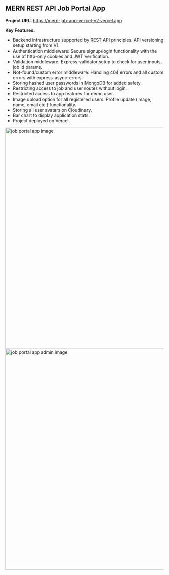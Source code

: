 ## MERN REST API Job Portal App

**Project URL:**
https://mern-job-app-vercel-v2.vercel.app


**Key Features:**
- Backend infrastructure supported by REST API principles. API versioning setup starting from V1.
- Authentication middleware: Secure signup/login functionality with the use of http-only cookies and JWT verification.
- Validation middleware: Express-validator setup to check for user inputs, job id params.
- Not-found/custom error middleware: Handling 404 errors and all custom errors with express-async-errors.
- Storing hashed user passwords in MongoDB for added safety.
- Restricting access to job and user routes without login.
- Restricted access to app features for demo user.
- Image upload option for all registered users. Profile update (image, name, email etc.) functionality.
- Storing all user avatars on Cloudinary. 
- Bar chart to display application stats. 
- Project deployed on Vercel.

<a href='https://mern-job-app-vercel-v2.vercel.app' target='_blank'>
<img src='./public/app.jpg' width='700' alt='job portal app image'>
</a>

<a href='https://mern-job-app-vercel-v2.vercel.app' target='_blank'>
<img src='./public/app-admin.jpg' width='700' alt='job portal app admin image'>
</a>
